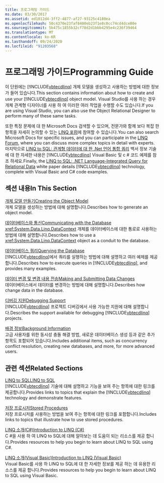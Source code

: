 ```yaml
---
title: 프로그래밍 가이드
ms.date: 03/30/2017
ms.assetid: ed1012d4-3ff2-4877-af27-93125c4180ea
ms.openlocfilehash: 50c4370e23faf8400eb23f1e8c0cc74cd4dce80e
ms.sourcegitcommit: 5b475c1855b32cf78d2d1bbb4295e4c236f39464
ms.translationtype: MT
ms.contentlocale: ko-KR
ms.lasthandoff: 09/24/2020
ms.locfileid: "91203568"
---
```

# <a name="programming-guide"></a><span data-ttu-id="4f9dc-102">프로그래밍 가이드</span><span class="sxs-lookup"><span data-stu-id="4f9dc-102">Programming Guide</span></span>

<span data-ttu-id="4f9dc-103">이 단원에는 [!INCLUDE[vbtecdlinq](../../../../../../includes/vbtecdlinq-md.md)] 개체 모델을 생성하고 사용하는 방법에 대한 정보가 들어 있습니다.</span><span class="sxs-lookup"><span data-stu-id="4f9dc-103">This section contains information about how to create and use your [!INCLUDE[vbtecdlinq](../../../../../../includes/vbtecdlinq-md.md)] object model.</span></span> <span data-ttu-id="4f9dc-104">Visual Studio를 사용 하는 경우 개체 관계형 디자이너를 사용 하 여 이러한 여러 작업을 수행할 수도 있습니다.</span><span class="sxs-lookup"><span data-stu-id="4f9dc-104">If you are using Visual Studio, you can also use the Object Relational Designer to perform many of these same tasks.</span></span>  
  
 <span data-ttu-id="4f9dc-105">또한 특정 문제에 대 한 Microsoft Docs 검색할 수 있으며, 전문가와 함께 보다 복잡 한 항목을 자세히 논의할 수 있는 [LINQ 포럼](https://social.msdn.microsoft.com/forums/home?forum=linqtosql)에 참여할 수 있습니다.</span><span class="sxs-lookup"><span data-stu-id="4f9dc-105">You can also search Microsoft Docs for specific issues, and you can participate in the [LINQ Forum](https://social.msdn.microsoft.com/forums/home?forum=linqtosql), where you can discuss more complex topics in detail with experts.</span></span> <span data-ttu-id="4f9dc-106">마지막으로 [LINQ to SQL: 관계형 데이터에 대 한 .Net 언어 통합 쿼리](/previous-versions/dotnet/articles/bb425822(v=msdn.10)) 백서 정보 기술에 대 한 자세한 내용은 [!INCLUDE[vbtecdlinq](../../../../../../includes/vbtecdlinq-md.md)] Visual Basic 및 c # 코드 예제를 참조 하세요.</span><span class="sxs-lookup"><span data-stu-id="4f9dc-106">Finally, the [LINQ to SQL: .NET Language-Integrated Query for Relational Data](/previous-versions/dotnet/articles/bb425822(v=msdn.10)) white paper details [!INCLUDE[vbtecdlinq](../../../../../../includes/vbtecdlinq-md.md)] technology, complete with Visual Basic and C# code examples.</span></span>  
  
## <a name="in-this-section"></a><span data-ttu-id="4f9dc-107">섹션 내용</span><span class="sxs-lookup"><span data-stu-id="4f9dc-107">In This Section</span></span>  

 [<span data-ttu-id="4f9dc-108">개체 모델 만들기</span><span class="sxs-lookup"><span data-stu-id="4f9dc-108">Creating the Object Model</span></span>](creating-the-object-model.md)  
 <span data-ttu-id="4f9dc-109">개체 모델을 생성하는 방법에 대해 설명합니다.</span><span class="sxs-lookup"><span data-stu-id="4f9dc-109">Describes how to generate an object model.</span></span>  
  
 [<span data-ttu-id="4f9dc-110">데이터베이스와 통신</span><span class="sxs-lookup"><span data-stu-id="4f9dc-110">Communicating with the Database</span></span>](communicating-with-the-database.md)  
 <span data-ttu-id="4f9dc-111"><xref:System.Data.Linq.DataContext> 개체를 데이터베이스에 대한 통로로 사용하는 방법에 대해 설명합니다.</span><span class="sxs-lookup"><span data-stu-id="4f9dc-111">Describes how to use a <xref:System.Data.Linq.DataContext> object as a conduit to the database.</span></span>  
  
 [<span data-ttu-id="4f9dc-112">데이터베이스 쿼리</span><span class="sxs-lookup"><span data-stu-id="4f9dc-112">Querying the Database</span></span>](querying-the-database.md)  
 <span data-ttu-id="4f9dc-113">[!INCLUDE[vbtecdlinq](../../../../../../includes/vbtecdlinq-md.md)]에서 쿼리를 실행하는 방법에 대해 설명하고 여러 예제를 제공합니다.</span><span class="sxs-lookup"><span data-stu-id="4f9dc-113">Describes how to execute queries in [!INCLUDE[vbtecdlinq](../../../../../../includes/vbtecdlinq-md.md)], and provides many examples.</span></span>  
  
 [<span data-ttu-id="4f9dc-114">데이터 변경 및 변경 내용 전송</span><span class="sxs-lookup"><span data-stu-id="4f9dc-114">Making and Submitting Data Changes</span></span>](making-and-submitting-data-changes.md)  
 <span data-ttu-id="4f9dc-115">데이터베이스에서 데이터를 변경하는 방법에 대해 설명합니다.</span><span class="sxs-lookup"><span data-stu-id="4f9dc-115">Describes how change data in the database.</span></span>  
  
 [<span data-ttu-id="4f9dc-116">디버깅 지원</span><span class="sxs-lookup"><span data-stu-id="4f9dc-116">Debugging Support</span></span>](debugging-support.md)  
 <span data-ttu-id="4f9dc-117">[!INCLUDE[vbtecdlinq](../../../../../../includes/vbtecdlinq-md.md)] 프로젝트 디버깅에서 사용 가능한 지원에 대해 설명합니다.</span><span class="sxs-lookup"><span data-stu-id="4f9dc-117">Describes the support available for debugging [!INCLUDE[vbtecdlinq](../../../../../../includes/vbtecdlinq-md.md)] projects.</span></span>  
  
 [<span data-ttu-id="4f9dc-118">배경 정보</span><span class="sxs-lookup"><span data-stu-id="4f9dc-118">Background Information</span></span>](background-information.md)  
 <span data-ttu-id="4f9dc-119">고급 사용자를 위한 동시성 충돌 해결 방법, 새로운 데이터베이스 생성 등과 같은 추가 항목도 포함되어 있습니다.</span><span class="sxs-lookup"><span data-stu-id="4f9dc-119">Includes additional items, such as concurrency conflict resolution, creating new databases, and more, for more advanced users.</span></span>  
  
## <a name="related-sections"></a><span data-ttu-id="4f9dc-120">관련 섹션</span><span class="sxs-lookup"><span data-stu-id="4f9dc-120">Related Sections</span></span>  

 [<span data-ttu-id="4f9dc-121">LINQ to SQL</span><span class="sxs-lookup"><span data-stu-id="4f9dc-121">LINQ to SQL</span></span>](index.md)  
 <span data-ttu-id="4f9dc-122">[!INCLUDE[vbtecdlinq](../../../../../../includes/vbtecdlinq-md.md)] 기술에 대해 설명하고 기능을 보여 주는 항목에 대한 링크를 제공합니다.</span><span class="sxs-lookup"><span data-stu-id="4f9dc-122">Provides links to topics that explain the [!INCLUDE[vbtecdlinq](../../../../../../includes/vbtecdlinq-md.md)] technology and demonstrate features.</span></span>  
  
 [<span data-ttu-id="4f9dc-123">저장 프로시저</span><span class="sxs-lookup"><span data-stu-id="4f9dc-123">Stored Procedures</span></span>](stored-procedures.md)  
 <span data-ttu-id="4f9dc-124">저장 프로시저를 사용하는 방법을 보여 주는 항목에 대한 링크를 포함합니다.</span><span class="sxs-lookup"><span data-stu-id="4f9dc-124">Includes links to topics that illustrate how to use stored procedures.</span></span>  
  
 [<span data-ttu-id="4f9dc-125">LINQ 소개(C#)</span><span class="sxs-lookup"><span data-stu-id="4f9dc-125">Introduction to LINQ (C#)</span></span>](../../../../../csharp/programming-guide/concepts/linq/index.md)  
 <span data-ttu-id="4f9dc-126">C #을 사용 하 여 LINQ to SQL에 대해 알아보는 데 도움이 되는 리소스를 제공 합니다.</span><span class="sxs-lookup"><span data-stu-id="4f9dc-126">Provides resources to help you begin to learn about LINQ to SQL using C#.</span></span>

 [<span data-ttu-id="4f9dc-127">LINQ 소개(Visual Basic)</span><span class="sxs-lookup"><span data-stu-id="4f9dc-127">Introduction to LINQ (Visual Basic)</span></span>](../../../../../visual-basic/programming-guide/concepts/linq/introduction-to-linq.md)  
 <span data-ttu-id="4f9dc-128">Visual Basic를 사용 하 LINQ to SQL에 대 한 자세한 정보를 제공 하는 데 유용한 리소스를 제공 합니다.</span><span class="sxs-lookup"><span data-stu-id="4f9dc-128">Provides resources to help you begin to learn about LINQ to SQL using Visual Basic.</span></span>
